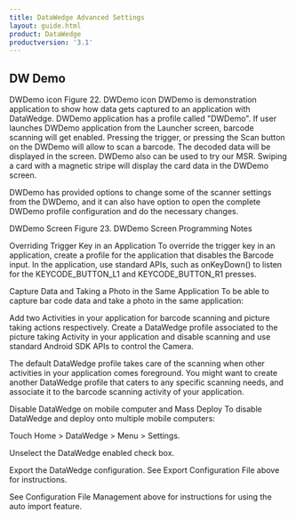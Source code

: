 ```yaml
---
title: DataWedge Advanced Settings
layout: guide.html
product: DataWedge
productversion: '3.1'
---
```


## DW Demo

DWDemo icon
Figure 22. DWDemo icon
DWDemo is demonstration application to show how data gets captured to an application with DataWedge. DWDemo application has a profile called "DWDemo". If user launches DWDemo application from the Launcher screen, barcode scanning will get enabled. Pressing the trigger, or pressing the Scan button on the DWDemo will allow to scan a barcode. The decoded data will be displayed in the screen. DWDemo also can be used to try our MSR. Swiping a card with a magnetic stripe will display the card data in the DWDemo screen.

DWDemo has provided options to change some of the scanner settings from the DWDemo, and it can also have option to open the complete DWDemo profile configuration and do the necessary changes.

DWDemo Screen
Figure 23. DWDemo Screen
Programming Notes

Overriding Trigger Key in an Application
To override the trigger key in an application, create a profile for the application that disables the Barcode input. In the application, use standard APIs, such as onKeyDown() to listen for the KEYCODE_BUTTON_L1 and KEYCODE_BUTTON_R1 presses.

Capture Data and Taking a Photo in the Same Application
To be able to capture bar code data and take a photo in the same application:

Add two Activities in your application for barcode scanning and picture taking actions respectively. Create a DataWedge profile associated to the picture taking Activity in your application and disable scanning and use standard Android SDK APIs to control the Camera.

The default DataWedge profile takes care of the scanning when other activities in your application comes foreground. You might want to create another DataWedge profile that caters to any specific scanning needs, and associate it to the barcode scanning activity of your application.

Disable DataWedge on mobile computer and Mass Deploy
To disable DataWedge and deploy onto multiple mobile computers:

Touch  Home > DataWedge >  Menu > Settings.

Unselect the DataWedge enabled check box.

Export the DataWedge configuration. See Export Configuration File above for instructions.

See Configuration File Management above for instructions for using the auto import feature.





